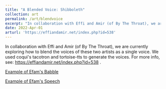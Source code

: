 ```yaml
---
title: "A Blended Voice: Shibboleth"
collection: art
permalink: /art/blendvoice
excerpt: "In collaboration with Effi and Amir (of By The Throat), we are currently exploring how to blend the voices of these two artists as a single voice.<br/><img src='/images/blending_voices.png'>"
date: 2022-Apr-01
arturl: 'https://effiandamir.net/index.php?id=538'
---
```


In collaboration with Effi and Amir (of By The Throat), we are currently exploring how to blend the voices of these two artists as a single voice. We used coqui's tacotron and tortoise-tts to generate the voices. For more info, see: https://effiandamir.net/index.php?id=538 .


[Example of Efam's Babble](https://user-images.githubusercontent.com/46301511/235359688-796f11a3-0c4e-4cc1-85d1-e5a18af243fa.mov)

[Example of Efam's Speech](https://user-images.githubusercontent.com/46301511/235359773-d2a4a017-349e-45f3-a609-d7b54791e6be.mov)

